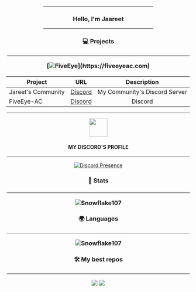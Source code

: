 <div align="center">

<hr width = "300vw">

<h3 align="center">Hello, I'm Jaareet</h3>
  
<hr width = "300vw">

<h3>💻 Projects<h3>

<hr width = "500vw">
  
[![FiveEye](https://img.shields.io/badge/-❤️%20FiveEye%20AC-000?)](https://fiveeyeac.com)
  
<h4>

| Project        | URL           | Description |
| ------------- |:-------------:|:--------------:|
|Jareet's Community|[Discord](https://dsc.gg/Jaareet)|My Community's Discord Server|
|FiveEye-AC|[Discord](https://discord.gg/AcvGDVX2mh)| Discord|

<hr width = "500vw">

  
<img src = "discord.app.ico" width = "50"> <h4>MY DISCORD'S PROFILE</h4>
<hr width = "500vw">
  
[![Discord Presence](https://lanyard-profile-readme.vercel.app/api/886670803234594856)](https://discord.com/users/886670803234594856)

  
<h3>📕 Stats<h3>

<hr width = "500vw">

![Snowflake107](https://github-readme-stats.vercel.app/api?username=Jaareet&show_icons=true&theme=tokyonight&hide=["issues"])
  
<h3>🌍 Languages<h3>

<hr width = "500vw">

![Snowflake107](https://github-readme-stats.vercel.app/api/top-langs?username=Jaareet&show_icons=true&theme=tokyonight&layout=compact)
  
<h3>🛠️ My best repos<h3>

<hr width = "500vw">

[![](https://github-readme-stats.vercel.app/api/pin/?username=Jaareet&repo=esx_menu_design-v1)](https://github.com/Jaareet/esx_menu_design-v1)
[![](https://github-readme-stats.vercel.app/api/pin/?username=Jaareet&repo=c-chat)](https://github.com/Jaareet/c-chat)
</div>
